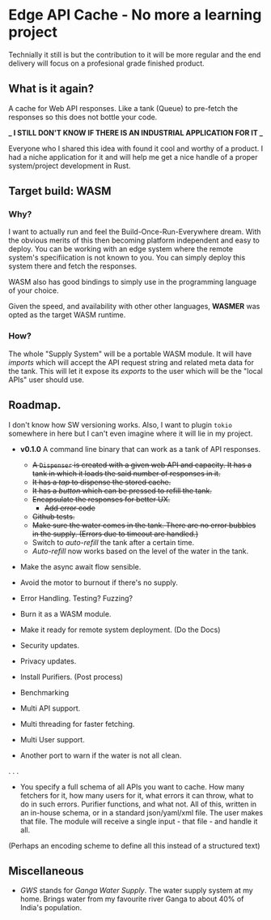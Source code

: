 # Edge API Cache - No more a learning project

Technially it still is but the contribution to it will be more regular and the end delivery will focus on a profesional grade finished product.

## What is it again?

A cache for Web API responses. Like a tank (Queue) to pre-fetch the responses so this does not bottle your code.

**_ I STILL DON'T KNOW IF THERE IS AN INDUSTRIAL APPLICATION FOR IT _**

Everyone who I shared this idea with found it cool and worthy of a product. I had a niche application for it and will help me get a nice handle of a proper system/project development in Rust.

## Target build: WASM

### Why?

I want to actually run and feel the Build-Once-Run-Everywhere dream. With the obvious merits of this then becoming platform independent and easy to deploy. You can be working with an edge system where the remote system's specifiication is not known to you. You can simply deploy this system there and fetch the responses.

WASM also has good bindings to simply use in the programming language of your choice.

Given the speed, and availability with other other languages, **WASMER** was opted as the target WASM runtime.

### How?

The whole "Supply System" will be a portable WASM module. It will have _imports_ which will accept the API request string and related meta data for the tank. This will let it expose its _exports_ to the user which will be the "local APIs" user should use.

## Roadmap.

I don't know how SW versioning works. Also, I want to plugin `tokio` somewhere in here but I can't even imagine where it will lie in my project.

- **v0.1.0** A command line binary that can work as a tank of API responses.

  - ~~A `Dispenser` is created with a given web API and capacity. It has a tank in which it loads the said number of responses in it.~~
  - ~~It has a _tap_ to dispense the stored cache.~~
  - ~~It has a _button_ which can be pressed to refill the tank.~~
  - ~~Encapsulate the responses for better UX.~~
    - ~~Add error code~~
  - ~~Github tests.~~
  - ~~Make sure the water comes in the tank. There are no error bubbles in the supply. (Errors due to timeout are handled.)~~
  - Switch to _auto-refill_ the tank after a certain time.
  - _Auto-refill_ now works based on the level of the water in the tank.

- Make the async await flow sensible.

- Avoid the motor to burnout if there's no supply.

- Error Handling. Testing? Fuzzing?

- Burn it as a WASM module.

- Make it ready for remote system deployment. (Do the Docs)

- Security updates.

- Privacy updates.

- Install Purifiers. (Post process)

- Benchmarking

- Multi API support.

- Multi threading for faster fetching.

- Multi User support.

- Another port to warn if the water is not all clean.

.
.
.

- You specify a full schema of all APIs you want to cache. How many fetchers for it, how many users for it, what errors it can throw, what to do in such errors. Purifier functions, and what not. All of this, written in an in-house schema, or in a standard json/yaml/xml file. The user makes that file. The module will receive a single input - that file - and handle it all.

(Perhaps an encoding scheme to define all this instead of a structured text)

## Miscellaneous

- _GWS_ stands for _Ganga Water Supply_. The water supply system at my home. Brings water from my favourite river Ganga to about 40% of India's population.
